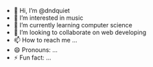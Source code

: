 - 👋 Hi, I’m @dndquiet
- 👀 I’m interested in music
- 🌱 I’m currently learning computer science
- 💞️ I’m looking to collaborate on web developing
- 📫 How to reach me ...
- 😄 Pronouns: ...
- ⚡ Fun fact: ...

<!---
dndquiet/dndquiet is a ✨ special ✨ repository because its `README.md` (this file) appears on your GitHub profile.
You can click the Preview link to take a look at your changes.
--->
